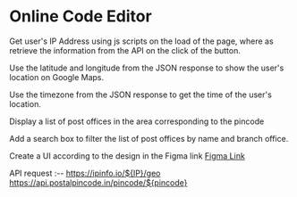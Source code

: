 # **Online Code Editor**


Get user's IP Address using js scripts on the load of the page, where as retrieve the information from the API on the click of the button.

Use the latitude and longitude from the JSON response to show the user's location on Google Maps.

Use the timezone from the JSON response to get the time of the user's location.

Display a list of post offices in the area corresponding to the pincode

Add a search box to filter the list of post offices by name and branch office. 

Create a UI according to the design in the Figma link [Figma Link](https://www.figma.com/file/PwKrL5twQM6cDwWmL2HoYK/Untitled?node-id=0-1&t=Lo4Jnf4QGzxO0aCH-0)

API request :--  https://ipinfo.io/${IP}/geo
                 https://api.postalpincode.in/pincode/${pincode}

                 
